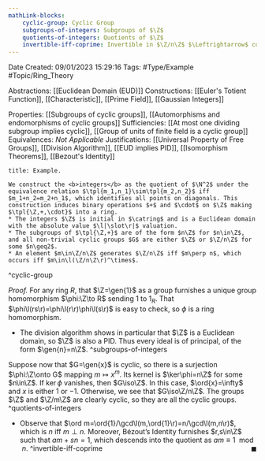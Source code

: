 ```yaml
---
mathLink-blocks:
    cyclic-group: Cyclic Group
    subgroups-of-integers: Subgroups of $\Z$
    quotients-of-integers: Quotients of $\Z$
    invertible-iff-coprime: Invertible in $\Z/n\Z$ $\Leftrightarrow$ coprime
---
```


<div class="topSpace"></div>

Date Created: 09/01/2023 15:29:16
Tags: #Type/Example #Topic/Ring_Theory

Abstractions: [[Euclidean Domain (EUD)]]
Constructions: [[Euler's Totient Function]], [[Characteristic]], [[Prime Field]], [[Gaussian Integers]]

Properties: [[Subgroups of cyclic groups]], [[Automorphisms and endomorphisms of cyclic groups]]
Sufficiencies: [[At most one dividing subgroup implies cyclic]], [[Group of units of finite field is a cyclic group]]
Equivalences: <i>Not Applicable</i>
Justifications: [[Universal Property of Free Groups]], [[Division Algorithm]], [[EUD implies PID]], [[Isomorphism Theorems]], [[Bezout's Identity]]

``` ad-Example
title: Example.

We construct the <b>integers</b> as the quotient of $\N^2$ under the equivalence relation $\tpl{m_1,n_1}\sim\tpl{m_2,n_2}$ iff $m_1+n_2=m_2+n_1$, which identifies all points on diagonals. This construction induces binary operations $+$ and $\cdot$ on $\Z$ making $\tpl{\Z,+,\cdot}$ into a ring.
* The integers $\Z$ is initial in $\catring$ and is a Euclidean domain with the absolute value $\l|\slot\r|$ valuation.
* The subgroups of $\tpl{\Z,+}$ are of the form $n\Z$ for $n\in\Z$, and all non-trivial cyclic groups $G$ are either $\Z$ or $\Z/n\Z$ for some $n\geq2$.
* An element $m\in\Z/n\Z$ generates $\Z/n\Z$ iff $m\perp n$, which occurs iff $m\in\l(\Z/n\Z\r)^\times$.

```
^cyclic-group

<i>Proof.</i> For any ring $R$, that $\Z=\gen{1}$ as a group furnishes a unique group homomorphism $\phi:\Z\to R$ sending $1$ to $1_R$. That $\phi\l(rs\r)=\phi\l(r\r)\phi\l(s\r)$ is easy to check, so $\phi$ is a ring homomorphism.
* The division algorithm shows in particular that $\Z$ is a Euclidean domain, so $\Z$ is also a PID. Thus every ideal is of principal, of the form $\gen{n}=n\Z$.
^subgroups-of-integers

Suppose now that $G=\gen{x}$ is cyclic, so there is a surjection $\phi:\Z\onto G$ mapping $m\mapsto x^m$. Its kernel is $\ker\phi=n\Z$ for some $n\in\Z$. If $\ker\phi$ vanishes, then $G\iso\Z$. In this case, $\ord{x}=\infty$ and $x$ is either $1$ or $-1$. Otherwise, we see that $G\iso\Z/n\Z$. The groups $\Z$ and $\Z/m\Z$ are clearly cyclic, so they are all the cyclic groups.
^quotients-of-integers
* Observe that $\ord m=\ord{1}/\gcd\l(m,\ord{1}\r)=n/\gcd\l(m,n\r)$, which is $n$ iff $m\perp n$. Moreover, Bézout’s Identity furnishes $r,s\in\Z$ such that $am+sn=1$, which descends into the quotient as $am\equiv1\mod{n}$.<span style="float:right;">$\blacksquare$</span>
^invertible-iff-coprime
